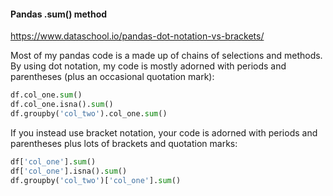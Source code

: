 #### Pandas .sum() method

https://www.dataschool.io/pandas-dot-notation-vs-brackets/

Most of my pandas code is a made up of chains of selections and methods. By using dot notation, my code is mostly adorned with periods and parentheses (plus an occasional quotation mark):

```python
df.col_one.sum()
df.col_one.isna().sum()
df.groupby('col_two').col_one.sum()
```

If you instead use bracket notation, your code is adorned with periods and parentheses plus lots of brackets and quotation marks:

```python
df['col_one'].sum()
df['col_one'].isna().sum()
df.groupby('col_two')['col_one'].sum()
```